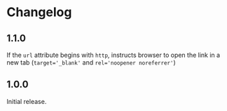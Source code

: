 # Changelog

## 1.1.0

If the `url` attribute begins with `http`, instructs browser to open the link in
a new tab (`target='_blank'` and `rel='noopener noreferrer'`)

## 1.0.0

Initial release.
